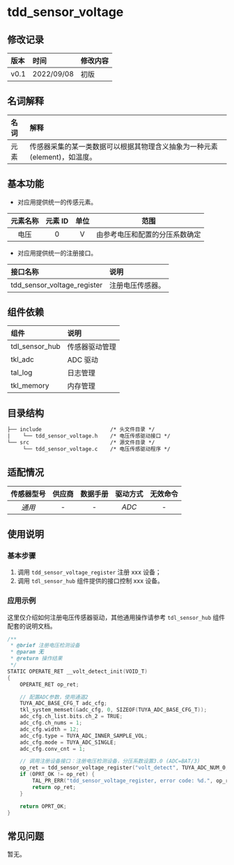 # tdd_sensor_voltage

## 修改记录

| 版本| 时间| 修改内容 |
| :--- | :--- | :--- |
| v0.1 | 2022/09/08 | 初版 |

## 名词解释

| 名词 | 解释 |
| :--- | :--- |
| 元素 | 传感器采集的某一类数据可以根据其物理含义抽象为一种元素 (element)，如温度。 |

## 基本功能

- 对应用提供统一的传感元素。

| 元素名称 | 元素 ID | 单位 | 范围 |
| :---: | :---: | :---: | :---: |
| 电压 | 0 | V | 由参考电压和配置的分压系数确定 |

- 对应用提供统一的注册接口。

| 接口名称 | 说明 |
| :--- | :--- |
| tdd_sensor_voltage_register | 注册电压传感器。 |

## 组件依赖

| 组件 | 说明 |
| :--- | :--- |
| tdl_sensor_hub | 传感器驱动管理 |
| tkl_adc | ADC 驱动 |
| tal_log | 日志管理 |
| tkl_memory | 内存管理 |

## 目录结构

```xml
├── include                      /* 头文件目录 */
|    └── tdd_sensor_voltage.h    /* 电压传感驱动接口 */
└── src                          /* 源文件目录 */
     └── tdd_sensor_voltage.c    /* 电压传感驱动程序 */
```

## 适配情况

| 传感器型号 | 供应商 | 数据手册 | 驱动方式 | 无效命令 |
| :---: | :---: | :---: | :---: | :---: |
| *通用* | - | - | *ADC* | - |

## 使用说明

### 基本步骤

1. 调用 `tdd_sensor_voltage_register` 注册 xxx 设备；
2. 调用 `tdl_sensor_hub` 组件提供的接口控制 xxx 设备。

### 应用示例

这里仅介绍如何注册电压传感器驱动，其他通用操作请参考 `tdl_sensor_hub` 组件配套的说明文档。

```c
/**
 * @brief 注册电压检测设备
 * @param 无
 * @return 操作结果
 */
STATIC OPERATE_RET __volt_detect_init(VOID_T)
{
    OPERATE_RET op_ret;

    // 配置ADC参数，使用通道2
    TUYA_ADC_BASE_CFG_T adc_cfg;
    tkl_system_memset(&adc_cfg, 0, SIZEOF(TUYA_ADC_BASE_CFG_T));
    adc_cfg.ch_list.bits.ch_2 = TRUE;
    adc_cfg.ch_nums = 1;
    adc_cfg.width = 12;
    adc_cfg.type = TUYA_ADC_INNER_SAMPLE_VOL;
    adc_cfg.mode = TUYA_ADC_SINGLE;
    adc_cfg.conv_cnt = 1;

    // 调用注册设备接口：注册电压检测设备，分压系数设置3.0 (ADC=BAT/3)
    op_ret = tdd_sensor_voltage_register("volt_detect", TUYA_ADC_NUM_0, &adc_cfg, 3.0);
    if (OPRT_OK != op_ret) {
        TAL_PR_ERR("tdd_sensor_voltage_register, error code: %d.", op_ret);
        return op_ret;
    }

    return OPRT_OK;
}
```

## 常见问题

暂无。

